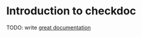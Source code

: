 # Introduction to checkdoc

TODO: write [great documentation](http://jacobian.org/writing/what-to-write/)
